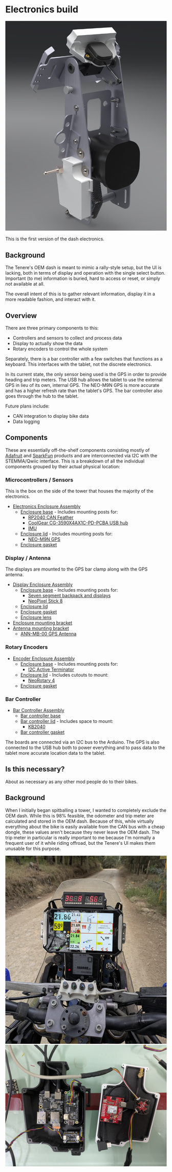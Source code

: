 # Electronics build

![Electronics overview](images/towerelec_overview.png)

This is the first version of the dash electronics.

## Background

The Tenere's OEM dash is meant to mimic a rally-style setup, but the UI is lacking, both in terms of display and operation with the single select button. Important (to me) information is buried, hard to access or reset, or simply not available at all.

The overall intent of this is to gather relevant information, display it in a more readable fashion, and interact with it.

## Overview

There are three primary components to this:
 - Controllers and sensors to collect and process data
 - Display to actually show the data
 - Rotary encoders to control the whole system
 
Separately, there is a bar controller with a few switches that functions as a keyboard. This interfaces with the tablet, not the discrete electronics.
 
In its current state, the only sensor being used is the GPS in order to provide heading and trip meters. The USB hub allows the tablet to use the external GPS in lieu of its own, internal GPS. The NEO-M9N GPS is more accurate and has a higher refresh rate than the tablet's GPS. The bar controller also goes through the hub to the tablet.

Future plans include:
 - CAN integration to display bike data
 - Data logging

## Components

These are essentially off-the-shelf components consisting mostly of [Adafruit](https://www.adafruit.com/) and [SparkFun](https://www.sparkfun.com/) products and are interconnected via I2C with the STEMMA/Qwiic interface. This is a breakdown of all the individual components grouped by their actual physical location:

### Microcontrollers / Sensors

This is the box on the side of the tower that houses the majority of the electronics.

- [Electronics Enclosure Assembly](enclosure_electronics)
  - [Enclosure base](enclosure_electronics/enclosure_electronics_base) - Includes mounting posts for: 
    - [RP2040 CAN Feather](https://www.adafruit.com/product/5724)
    - [CoolGear CG-3590X4AX1C-PD-PCBA USB hub](https://www.coolgear.com/product/4-port-usb-3-2-gen-1-micro-powered-hub-pcba-w-gl3590-chipset-esd-surge-protection)
    - [IMU](https://www.adafruit.com/product/4502)
  - [Enclosure lid](enclosure_electronics/enclosure_electronics_lid) - Includes mounting posts for: 
    - [NEO-M9N GPS](https://www.sparkfun.com/products/17285)
  - [Enclosure gasket](enclosure_electronics/enclosure_electronics_gasket)

### Display / Antenna

The displays are mounted to the GPS bar clamp along with the GPS antenna.

- [Display Enclosure Assembly](enclosure_display)
  - [Enclosure base](enclosure_display/enclosure_display_base) - Includes mounting posts for: 
    - [Seven segment backpack and displays](https://www.adafruit.com/product/878)
    - [NeoPixel Stick 8](https://www.adafruit.com/product/1426)
  - [Enclosure lid](enclosure_display/enclosure_display_lid)
  - [Enclosure gasket](enclosure_display/enclosure_display_gasket)
  - [Enclosure lens](enclosure_display/enclosure_display_lens)
- [Enclosure mounting bracket](enclosure_display/bracket_display)
- [Antenna mounting bracket](enclosure_display/bracket_antenna)
  - [ANN-MB-00 GPS Antenna](https://www.mouser.com/ProductDetail/u-blox/ANN-MB-00?qs=CiayqK2gdcLD35zjsrMkTw%3D%3D&srsltid=AfmBOopE4NwvK-NwnYeN03ZKSZuy5o31hP3ZSBpxcxob4BpL1pjlFRlus)

### Rotary Encoders

- [Encoder Enclosure Assembly](enclosure_encoder)
  - [Enclosure base](enclosure_encoder/enclosure_encoder_base) - Includes mounting posts for: 
    - [I2C Active Terminator](https://www.adafruit.com/product/4756)
  - [Enclosure lid](enclosure_encoder/enclosure_encoder_lid) - Includes cutouts to mount:
    - [NeoRotary 4](https://www.adafruit.com/product/5752)
  - [Enclosure gasket](enclosure_encoder/enclosure_encoder_gasket)

### Bar Controller

- [Bar Controller Assembly](bar_controller)
  - [Bar controller base](bar_controller/bar_controller_base)
  - [Bar controller lid](bar_controller/bar_controller_lid) - Includes space to mount:
    - [KB2040](https://www.adafruit.com/product/5302)
  - [Bar controller gasket](bar_controller/bar_controller_gasket)

The boards are connected via an I2C bus to the Arduino. The GPS is also connected to the USB hub both to power everything and to pass data to the tablet more accurate location data to the tablet.

## Is this necessary?

About as necessary as any other mod people do to their bikes.

## Background

When I initially began spitballing a tower, I wanted to completely exclude the OEM dash. While this is 98% feasible, the odometer and trip meter are calculated and stored in the OEM dash. Because of this, while virtually everything about the bike is easily available from the CAN bus with a cheap dongle, these values aren't because they never leave the OEM dash. The trip meter in particular is really important to me because I'm normally a frequent user of it while riding offroad, but the Tenere's UI makes them unusable for this purpose.

![Production dash](images/production_dash.jpg)
![Electronics enclosure](images/electronics_enclosure.jpg)